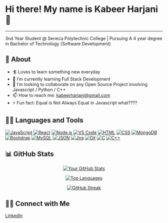 <h1 style="font-size:2em;">Hi there! My name is Kabeer Harjani 👋</h1>

---

3nd Year Student @ Seneca Polytechnic College | Pursuing A 4 year degree in Bachelor of Technology (Software Development)


## 🧐 About

- 🏄‍ Loves to learn something new everyday
- 🌱 I’m currently learning Full Stack Development
- 👯 I’m looking to collaborate on any Open Source Project involving Javascript / Python / C++
- 📫 How to reach me: kabeerharjani@gmail.com
- ⚡ Fun fact: Equal is Not Always Equal in Javascript what????

## 👨‍💻 Languages and Tools
[![JavaScript](https://img.shields.io/badge/JavaScript-ES6-yellow)](https://www.javascript.com/)
[![React](https://img.shields.io/badge/React-16.8-blue)](https://reactjs.org/)
[![Node.js](https://img.shields.io/badge/Node.js-14.17-green)](https://nodejs.org/)
[![VS Code](https://img.shields.io/badge/VS%20Code-1.60-purple)](https://code.visualstudio.com/)
[![HTML](https://img.shields.io/badge/HTML-5-orange)](https://developer.mozilla.org/en-US/docs/Web/HTML)
[![CSS](https://img.shields.io/badge/CSS-3-blue)](https://developer.mozilla.org/en-US/docs/Web/CSS)
[![MongoDB](https://img.shields.io/badge/MongoDB-latest-green)](https://www.mongodb.com/)
[![Bootstrap](https://img.shields.io/badge/Bootstrap-4.6-purple)](https://getbootstrap.com/)
[![MySQL](https://img.shields.io/badge/MySQL-8.0-blue)](https://www.mysql.com/)
[![JSON](https://img.shields.io/badge/JSON-ECMA%205-orange)](https://www.json.org/)
[![Jira](https://img.shields.io/badge/Jira-Software-blue)](https://www.atlassian.com/software/jira)
[![Git](https://img.shields.io/badge/Git-latest-orange)](https://git-scm.com/)
[![C](https://img.shields.io/badge/C-99-blue)](https://en.wikipedia.org/wiki/C_(programming_language))
[![C++](https://img.shields.io/badge/C++-17-green)](https://en.cppreference.com/w/cpp/17)

## 📊 GitHub Stats

<div align="center">
  
[![Your GitHub Stats](https://github-readme-stats.vercel.app/api?username=KabeerH&show_icons=true&count_private=true&hide=contribs&theme=radical)](https://github.com/KabeerH)

[![Top Languages](https://github-readme-stats.vercel.app/api/top-langs/?username=KabeerH&layout=compact&theme=radical)](https://github.com/KabeerH)

[![GitHub Streak](https://streak-stats.demolab.com?user=KabeerH&theme=dark)](https://git.io/streak-stats)

</div>

## 🤝🏻 Connect with Me
[LinkedIn](https://www.linkedin.com/in/kabeer-harjani-b3b124248/)

